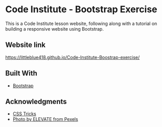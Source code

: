 # Code Institute - Bootstrap Exercise
This is a Code Institute lesson website, following along with a tutorial on building a responsive website using Bootstrap. 

## Website link
https://littleblue418.github.io/Code-Institute-Boostrap-exercise/

## Built With 
* [Bootstrap](https://getbootstrap.com/) 

## Acknowledgments
* [CSS Tricks](https://css-tricks.com/perfect-full-page-background-image/)
* [Photo by ELEVATE from Pexels](https://www.pexels.com/photo/brown-wooden-barrel-1267358/)



